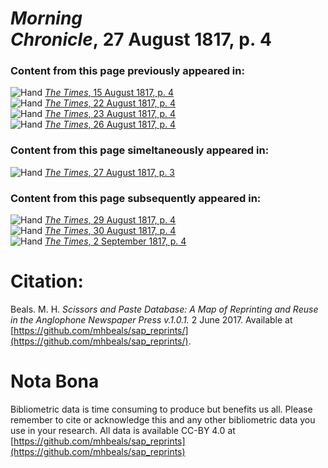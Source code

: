 # *Morning Chronicle*, 27 August 1817, p. 4  
  
### Content from this page previously appeared in:  
![Hand](http://scissorsandpaste.net/wp-content/uploads/2017/06/smallhandpointer.png) [*The Times*, 15 August 1817, p. 4](https://mhbeals.github.io/sap_html/The-Times/The-Times-15-August-1817-p-4)  
![Hand](http://scissorsandpaste.net/wp-content/uploads/2017/06/smallhandpointer.png) [*The Times*, 22 August 1817, p. 4](https://mhbeals.github.io/sap_html/The-Times/The-Times-22-August-1817-p-4)  
![Hand](http://scissorsandpaste.net/wp-content/uploads/2017/06/smallhandpointer.png) [*The Times*, 23 August 1817, p. 4](https://mhbeals.github.io/sap_html/The-Times/The-Times-23-August-1817-p-4)  
![Hand](http://scissorsandpaste.net/wp-content/uploads/2017/06/smallhandpointer.png) [*The Times*, 26 August 1817, p. 4](https://mhbeals.github.io/sap_html/The-Times/The-Times-26-August-1817-p-4)  
  
### Content from this page simeltaneously appeared in:  
![Hand](http://scissorsandpaste.net/wp-content/uploads/2017/06/smallhandpointer.png) [*The Times*, 27 August 1817, p. 3](https://mhbeals.github.io/sap_html/The-Times/The-Times-27-August-1817-p-3)  
  
### Content from this page subsequently appeared in:  
![Hand](http://scissorsandpaste.net/wp-content/uploads/2017/06/smallhandpointer.png) [*The Times*, 29 August 1817, p. 4](https://mhbeals.github.io/sap_html/The-Times/The-Times-29-August-1817-p-4)  
![Hand](http://scissorsandpaste.net/wp-content/uploads/2017/06/smallhandpointer.png) [*The Times*, 30 August 1817, p. 4](https://mhbeals.github.io/sap_html/The-Times/The-Times-30-August-1817-p-4)  
![Hand](http://scissorsandpaste.net/wp-content/uploads/2017/06/smallhandpointer.png) [*The Times*, 2 September 1817, p. 4](https://mhbeals.github.io/sap_html/The-Times/The-Times-2-September-1817-p-4)  


# Citation: 

Beals. M. H. *Scissors and Paste Database: A Map of Reprinting and Reuse in the Anglophone Newspaper Press v.1.0.1.* 2 June 2017. Available at [https://github.com/mhbeals/sap_reprints/](https://github.com/mhbeals/sap_reprints/). 

# Nota Bona

Bibliometric data is time consuming to produce but benefits us all. Please remember to cite or acknowledge this and any other bibliometric data you use in your research. All data is available CC-BY 4.0 at [https://github.com/mhbeals/sap_reprints](https://github.com/mhbeals/sap_reprints)